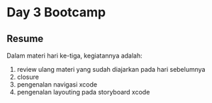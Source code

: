 # Day 3 Bootcamp

## Resume

Dalam materi hari ke-tiga, kegiatannya adalah:

1. review ulang materi yang sudah diajarkan pada hari sebelumnya
2. closure
3. pengenalan navigasi xcode
3. pengenalan layouting pada storyboard xcode